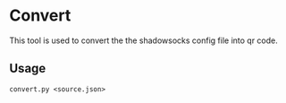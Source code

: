 # Convert

This tool is used to convert the the shadowsocks config file into qr code.

## Usage

`convert.py <source.json>`
